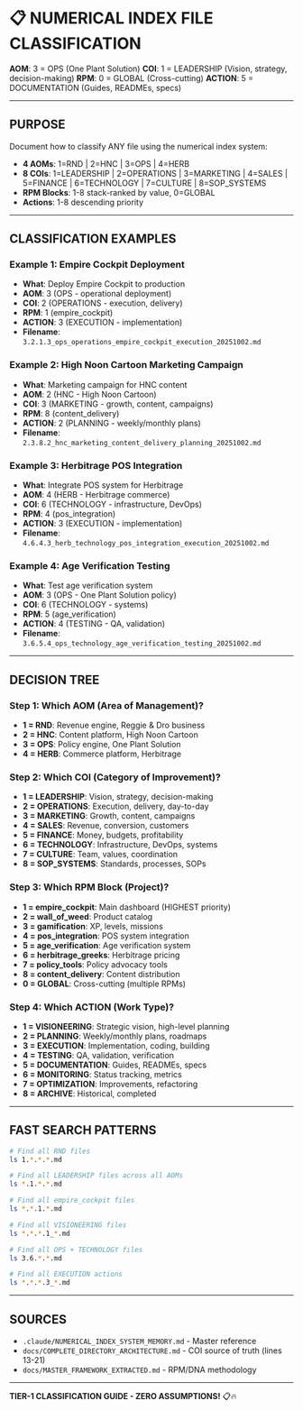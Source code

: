 # 📋 NUMERICAL INDEX FILE CLASSIFICATION

**AOM**: 3 = OPS (One Plant Solution)
**COI**: 1 = LEADERSHIP (Vision, strategy, decision-making)
**RPM**: 0 = GLOBAL (Cross-cutting)
**ACTION**: 5 = DOCUMENTATION (Guides, READMEs, specs)

---

## PURPOSE

Document how to classify ANY file using the numerical index system:
- **4 AOMs**: 1=RND | 2=HNC | 3=OPS | 4=HERB
- **8 COIs**: 1=LEADERSHIP | 2=OPERATIONS | 3=MARKETING | 4=SALES | 5=FINANCE | 6=TECHNOLOGY | 7=CULTURE | 8=SOP_SYSTEMS
- **RPM Blocks**: 1-8 stack-ranked by value, 0=GLOBAL
- **Actions**: 1-8 descending priority

---

## CLASSIFICATION EXAMPLES

### Example 1: Empire Cockpit Deployment
- **What**: Deploy Empire Cockpit to production
- **AOM**: 3 (OPS - operational deployment)
- **COI**: 2 (OPERATIONS - execution, delivery)
- **RPM**: 1 (empire_cockpit)
- **ACTION**: 3 (EXECUTION - implementation)
- **Filename**: `3.2.1.3_ops_operations_empire_cockpit_execution_20251002.md`

### Example 2: High Noon Cartoon Marketing Campaign
- **What**: Marketing campaign for HNC content
- **AOM**: 2 (HNC - High Noon Cartoon)
- **COI**: 3 (MARKETING - growth, content, campaigns)
- **RPM**: 8 (content_delivery)
- **ACTION**: 2 (PLANNING - weekly/monthly plans)
- **Filename**: `2.3.8.2_hnc_marketing_content_delivery_planning_20251002.md`

### Example 3: Herbitrage POS Integration
- **What**: Integrate POS system for Herbitrage
- **AOM**: 4 (HERB - Herbitrage commerce)
- **COI**: 6 (TECHNOLOGY - infrastructure, DevOps)
- **RPM**: 4 (pos_integration)
- **ACTION**: 3 (EXECUTION - implementation)
- **Filename**: `4.6.4.3_herb_technology_pos_integration_execution_20251002.md`

### Example 4: Age Verification Testing
- **What**: Test age verification system
- **AOM**: 3 (OPS - One Plant Solution policy)
- **COI**: 6 (TECHNOLOGY - systems)
- **RPM**: 5 (age_verification)
- **ACTION**: 4 (TESTING - QA, validation)
- **Filename**: `3.6.5.4_ops_technology_age_verification_testing_20251002.md`

---

## DECISION TREE

### Step 1: Which AOM (Area of Management)?
- **1 = RND**: Revenue engine, Reggie & Dro business
- **2 = HNC**: Content platform, High Noon Cartoon
- **3 = OPS**: Policy engine, One Plant Solution
- **4 = HERB**: Commerce platform, Herbitrage

### Step 2: Which COI (Category of Improvement)?
- **1 = LEADERSHIP**: Vision, strategy, decision-making
- **2 = OPERATIONS**: Execution, delivery, day-to-day
- **3 = MARKETING**: Growth, content, campaigns
- **4 = SALES**: Revenue, conversion, customers
- **5 = FINANCE**: Money, budgets, profitability
- **6 = TECHNOLOGY**: Infrastructure, DevOps, systems
- **7 = CULTURE**: Team, values, coordination
- **8 = SOP_SYSTEMS**: Standards, processes, SOPs

### Step 3: Which RPM Block (Project)?
- **1 = empire_cockpit**: Main dashboard (HIGHEST priority)
- **2 = wall_of_weed**: Product catalog
- **3 = gamification**: XP, levels, missions
- **4 = pos_integration**: POS system integration
- **5 = age_verification**: Age verification system
- **6 = herbitrage_greeks**: Herbitrage pricing
- **7 = policy_tools**: Policy advocacy tools
- **8 = content_delivery**: Content distribution
- **0 = GLOBAL**: Cross-cutting (multiple RPMs)

### Step 4: Which ACTION (Work Type)?
- **1 = VISIONEERING**: Strategic vision, high-level planning
- **2 = PLANNING**: Weekly/monthly plans, roadmaps
- **3 = EXECUTION**: Implementation, coding, building
- **4 = TESTING**: QA, validation, verification
- **5 = DOCUMENTATION**: Guides, READMEs, specs
- **6 = MONITORING**: Status tracking, metrics
- **7 = OPTIMIZATION**: Improvements, refactoring
- **8 = ARCHIVE**: Historical, completed

---

## FAST SEARCH PATTERNS

```bash
# Find all RND files
ls 1.*.*.*.md

# Find all LEADERSHIP files across all AOMs
ls *.1.*.*.md

# Find all empire_cockpit files
ls *.*.1.*.md

# Find all VISIONEERING files
ls *.*.*.1_*.md

# Find all OPS + TECHNOLOGY files
ls 3.6.*.*.md

# Find all EXECUTION actions
ls *.*.*.3_*.md
```

---

## SOURCES

- `.claude/NUMERICAL_INDEX_SYSTEM_MEMORY.md` - Master reference
- `docs/COMPLETE_DIRECTORY_ARCHITECTURE.md` - COI source of truth (lines 13-21)
- `docs/MASTER_FRAMEWORK_EXTRACTED.md` - RPM/DNA methodology

---

**TIER-1 CLASSIFICATION GUIDE - ZERO ASSUMPTIONS!** 📋🔥

<!-- Optimized: 2025-10-02 -->

<!-- Last updated: 2025-10-02 -->

<!-- Last optimized: 2025-10-02 -->
